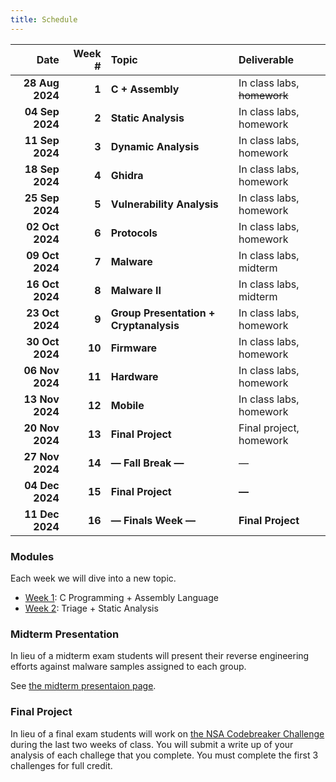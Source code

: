 ```yaml
---
title: Schedule
---
```


|            Date | Week \# | Topic                                   | Deliverable                 |
| --------------: | ------: | :-------------------------------------- | :-------------------------- |
| **28 Aug 2024** |   **1** | **C \+ Assembly**                       | In class labs, ~~homework~~ |
| **04 Sep 2024** |   **2** | **Static Analysis**                     | In class labs, homework     |
| **11 Sep 2024** |   **3** | **Dynamic Analysis**                    | In class labs, homework     |
| **18 Sep 2024** |   **4** | **Ghidra**                              | In class labs, homework     |
| **25 Sep 2024** |   **5** | **Vulnerability Analysis**              | In class labs, homework     |
| **02 Oct 2024** |   **6** | **Protocols**                           | In class labs, homework     |
| **09 Oct 2024** |   **7** | **Malware**                             | In class labs, midterm      |
| **16 Oct 2024** |   **8** | **Malware II**                          | In class labs, midterm      |
| **23 Oct 2024** |   **9** | **Group Presentation \+ Cryptanalysis** | In class labs, homework     |
| **30 Oct 2024** |  **10** | **Firmware**                            | In class labs, homework     |
| **06 Nov 2024** |  **11** | **Hardware**                            | In class labs, homework     |
| **13 Nov 2024** |  **12** | **Mobile**                              | In class labs, homework     |
| **20 Nov 2024** |  **13** | **Final Project**                       | Final project, homework     |
| **27 Nov 2024** |  **14** | **— Fall Break —**                      | —                           |
| **04 Dec 2024** |  **15** | **Final Project**                       | **—**                       |
| **11 Dec 2024** |  **16** | **— Finals Week —**                     | **Final Project**           |

### Modules

Each week we will dive into a new topic.

- [Week 1](week-01/): C Programming + Assembly Language
- [Week 2](week-02/): Triage + Static Analysis

### Midterm Presentation

In lieu of a midterm exam students will present their reverse engineering
efforts against malware samples assigned to each group.

See [the midterm presentaion page](/schedule/week-07/midterm/).

### Final Project

In lieu of a final exam students will work on
[the NSA Codebreaker Challenge](https://nsa-codebreaker.org/) during the last
two weeks of class. You will submit a write up of your analysis of each challege
that you complete. You must complete the first 3 challenges for full credit.
